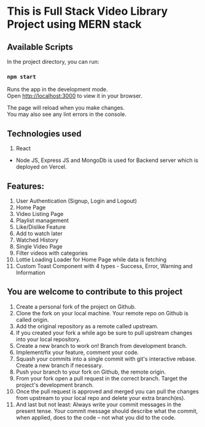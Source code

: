# This is Full Stack Video Library Project using MERN stack


## Available Scripts

In the project directory, you can run:

### `npm start`

Runs the app in the development mode.\
Open [http://localhost:3000](http://localhost:3000) to view it in your browser.

The page will reload when you make changes.\
You may also see any lint errors in the console.

## Technologies used 

1. React

- Node JS, Express JS and MongoDb is used for Backend server which is deployed on Vercel.

## Features:
1. User Authentication (Signup, Login and Logout)
2. Home Page
3. Video Listing Page
4. Playlist management
5. Like/Dislike Feature
6. Add to watch later
7. Watched History
8. Single Video Page
9. Filter videos with categories
10. Lottie Loading Loader for Home Page while data is fetching
11. Custom Toast Component with 4 types - Success, Error, Warning and Information

## You are welcome to contribute to this project 
1. Create a personal fork of the project on Github.
2. Clone the fork on your local machine. Your remote repo on Github is called origin.
3. Add the original repository as a remote called upstream.
4. If you created your fork a while ago be sure to pull upstream changes into your local repository.
5. Create a new branch to work on! Branch from development branch.
6. Implement/fix your feature, comment your code.
7. Squash your commits into a single commit with git's interactive rebase. Create a new branch if necessary.
8. Push your branch to your fork on Github, the remote origin.
9. From your fork open a pull request in the correct branch. Target the project's development branch.
10. Once the pull request is approved and merged you can pull the changes from upstream to your local repo and delete your extra branch(es).
11. And last but not least: Always write your commit messages in the present tense. Your commit message should describe what the commit, when applied, does to the code – not what you did to the code.

